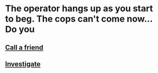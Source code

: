 # The operator hangs up as you start to beg. The cops can't come now... Do you 

## [Call a friend ](../../call-friend)
## [Investigate](../../../investigate/investigate.md)
